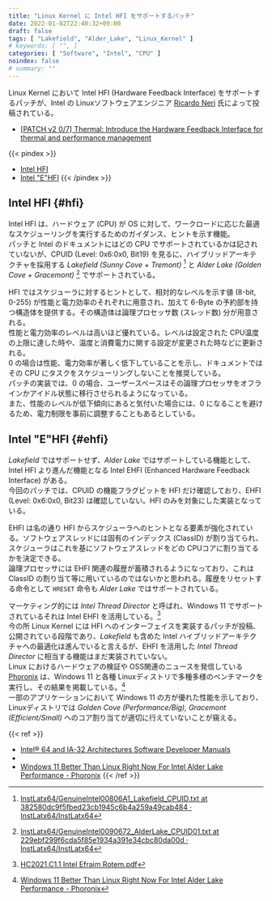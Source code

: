 ```yaml
---
title: "Linux Kernel に Intel HFI をサポートするパッチ"
date: 2022-01-02T22:40:32+09:00
draft: false
tags: [ "Lakefield", "Alder_Lake", "Linux_Kernel" ]
# keywords: [ "", ]
categories: [ "Software", "Intel", "CPU" ]
noindex: false
# summary: ""
---
```


Linux Kernel において Intel HFI (Hardware Feedback Interface) をサポートするパッチが、Intel の Linuxソフトウェアエンジニア [Ricardo Neri](https://www.linkedin.com/in/ricardo-neri-3347265) 氏によって投稿されている。  

* [[PATCH v2 0/7] Thermal: Introduce the Hardware Feedback Interface for thermal and performance management](https://lore.kernel.org/linux-pm/20211220151438.1196-1-ricardo.neri-calderon@linux.intel.com/T/)

{{< pindex >}}
 * [Intel HFI](#hfi)
 * [Intel "E"HFI](#ehfi)
{{< /pindex >}}

## Intel HFI {#hfi}
Intel HFI は、ハードウェア (CPU) が OS に対して、ワークロードに応じた最適なスケジューリングを実行するためのガイダンス、ヒントを示す機能。  
パッチと Intel のドキュメントにはどの CPU でサポートされているかは記されていないが、CPUID (Level: 0x6:0x0, Bit19) を見るに、ハイブリッドアーキテクチャを採用する *Lakefield (Sunny Cove + Tremont)* [^lkf-cpuid] と *Alder Lake (Golden Cove + Gracemont)* [^adl-cpuid] でサポートされている。  

HFI ではスケジューラに対するヒントとして、相対的なレベルを示す値 (8-bit, 0-255) が性能と電力効率のそれぞれに用意され、加えて 6-Byte の予約部を持つ構造体を提供する。その構造体は論理プロセッサ数 (スレッド数) 分が用意される。  
性能と電力効率のレベルは高いほど優れている。レベルは設定された CPU温度の上限に達した時や、温度と消費電力に関する設定が変更された時などに更新される。  
0 の場合は性能、電力効率が著しく低下していることを示し、ドキュメントではその CPU にタスクをスケジューリングしないことを推奨している。  
パッチの実装では、0 の場合、ユーザースペースはその論理プロセッサをオフラインかアイドル状態に移行させられるようになっている。  
また、性能のレベルが低下傾向にあると気付いた場合には、0 になることを避けるため、電力制限を事前に調整することもあるとしている。  

[^lkf-cpuid]: [InstLatx64/GenuineIntel00806A1_Lakefield_CPUID.txt at 382580dc9f5fbed23cb1945c6b4a259a49cab484 · InstLatx64/InstLatx64](https://github.com/InstLatx64/InstLatx64/blob/382580dc9f5fbed23cb1945c6b4a259a49cab484/GenuineIntel/GenuineIntel00806A1_Lakefield_CPUID.txt)
[^adl-cpuid]: [InstLatx64/GenuineIntel0090672_AlderLake_CPUID01.txt at 229ebf299f6cda5f85e1934a391e34cbc80da00d · InstLatx64/InstLatx64](https://github.com/InstLatx64/InstLatx64/blob/229ebf299f6cda5f85e1934a391e34cbc80da00d/GenuineIntel/GenuineIntel0090672_AlderLake_CPUID01.txt)

## Intel \"E\"HFI {#ehfi}
*Lakefield* ではサポートせず、*Alder Lake* ではサポートしている機能として、Intel HFI より進んだ機能となる Intel EHFI (Enhanced Hardware Feedback Interface) がある。  
今回のパッチでは、CPUID の機能フラグビットを HFI だけ確認しており、EHFI (Level: 0x6:0x0, Bit23) は確認していない。HFI のみを対象にした実装となっている。  

EHFI は名の通り HFI からスケジューラへのヒントとなる要素が強化されている。ソフトウェアスレッドには固有のインデックス (ClassID) が割り当てられ、スケジューラはこれを基にソフトウェアスレッドをどの CPUコアに割り当てるかを決定できる。  
論理プロセッサには EHFI 関連の履歴が蓄積されるようになっており、これは ClassID の割り当て等に用いているのではないかと思われる。履歴をリセットする命令として `HRESET` 命令も *Alder Lake* ではサポートされている。  

マーケティング的には *Intel Thread Director* と呼ばれ、Windows 11 でサポートされているそれは Intel EHFI を活用している。[^adl-hc33]  
今の所 Linux Kernel には HFI へのインターフェイスを実装するパッチが投稿、公開されている段階であり、*Lakefield* も含めた Intel ハイブリッドアーキテクチャへの最適化は進んでいると言えるが、EHFI を活用した *Intel Thread Director* に相当する機能はまだ実装されていない。  
Linux におけるハードウェアの検証や OSS関連のニュースを発信している [Phoronix](https://www.phoronix.com/scan.php?page=home) は、Windows 11 と各種 Linuxディストリで多種多様のベンチマークを実行し、その結果を掲載している。[^phoronix-adl]  
一部のアプリケーションにおいて Windows 11 の方が優れた性能を示しており、Linuxディストリでは *Golden Cove (Performance/Big), Gracemont (Efficient/Small)* へのコア割り当てが適切に行えていないことが窺える。  

[^adl-hc33]: [HC2021.C1.1 Intel Efraim Rotem.pdf](https://hc33.hotchips.org/assets/program/conference/day1/HC2021.C1.1%20Intel%20Efraim%20Rotem.pdf)
[^phoronix-adl]: [Windows 11 Better Than Linux Right Now For Intel Alder Lake Performance - Phoronix](https://www.phoronix.com/scan.php?page=article&item=alderlake-windows-linux&num=1)

{{< ref >}}
 * [Intel® 64 and IA-32 Architectures Software Developer Manuals](https://www.intel.com/content/www/us/en/developer/articles/technical/intel-sdm.html)
 * [](https://hc33.hotchips.org/)
* [Windows 11 Better Than Linux Right Now For Intel Alder Lake Performance - Phoronix](https://www.phoronix.com/scan.php?page=article&item=alderlake-windows-linux&num=1)
{{< /ref >}}
